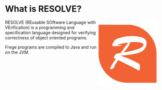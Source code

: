 What is RESOLVE?
==============

<img align="right" src="compiler/resources/resolve_logo.png"/>

RESOLVE (REusable SOftware Language with VErification) is a programming and specification
language designed for verifying correctness of object oriented programs.

Frege programs are compiled to Java and run on the JVM.
